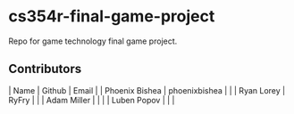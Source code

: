 # cs354r-final-game-project
Repo for game technology final game project.

## Contributors
| Name           | Github         | Email | 
| Phoenix Bishea | phoenixbishea  |       |
| Ryan Lorey     | RyFry          |       |
| Adam Miller    |                |       |
| Luben Popov    |                |       |
